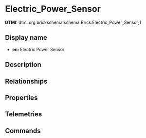 # Electric_Power_Sensor
**DTMI:** dtmi:org:brickschema:schema:Brick:Electric_Power_Sensor;1
## Display name
- **en:** Electric Power Sensor
## Description
## Relationships
## Properties
## Telemetries
## Commands
